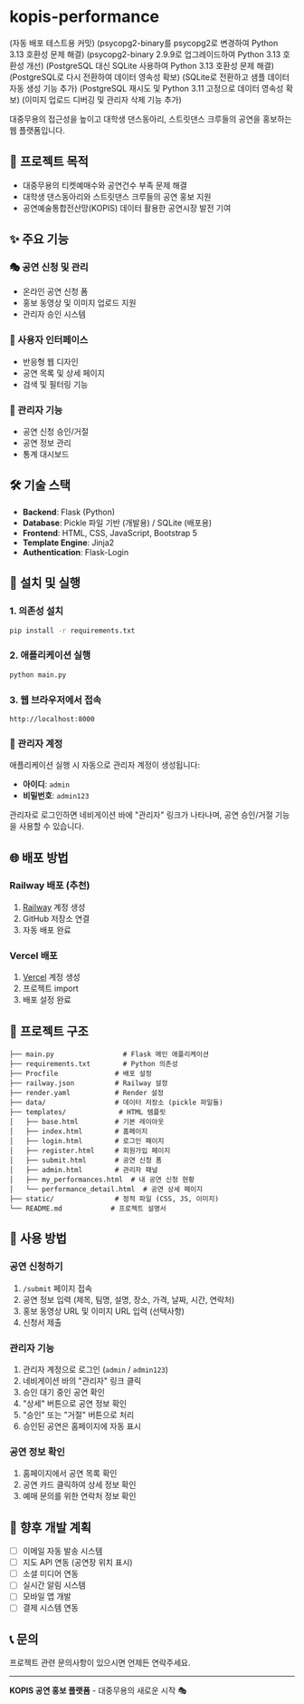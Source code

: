 # kopis-performance

(자동 배포 테스트용 커밋)
(psycopg2-binary를 psycopg2로 변경하여 Python 3.13 호환성 문제 해결)
(psycopg2-binary 2.9.9로 업그레이드하여 Python 3.13 호환성 개선)
(PostgreSQL 대신 SQLite 사용하여 Python 3.13 호환성 문제 해결)
(PostgreSQL로 다시 전환하여 데이터 영속성 확보)
(SQLite로 전환하고 샘플 데이터 자동 생성 기능 추가)
(PostgreSQL 재시도 및 Python 3.11 고정으로 데이터 영속성 확보)
(이미지 업로드 디버깅 및 관리자 삭제 기능 추가)

대중무용의 접근성을 높이고 대학생 댄스동아리, 스트릿댄스 크루들의 공연을 홍보하는 웹 플랫폼입니다.

## 🎯 프로젝트 목적

- 대중무용의 티켓예매수와 공연건수 부족 문제 해결
- 대학생 댄스동아리와 스트릿댄스 크루들의 공연 홍보 지원
- 공연예술통합전산망(KOPIS) 데이터 활용한 공연시장 발전 기여

## ✨ 주요 기능

### 🎭 공연 신청 및 관리
- 온라인 공연 신청 폼
- 홍보 동영상 및 이미지 업로드 지원
- 관리자 승인 시스템

### 📱 사용자 인터페이스
- 반응형 웹 디자인
- 공연 목록 및 상세 페이지
- 검색 및 필터링 기능

### 🔧 관리자 기능
- 공연 신청 승인/거절
- 공연 정보 관리
- 통계 대시보드

## 🛠 기술 스택

- **Backend**: Flask (Python)
- **Database**: Pickle 파일 기반 (개발용) / SQLite (배포용)
- **Frontend**: HTML, CSS, JavaScript, Bootstrap 5
- **Template Engine**: Jinja2
- **Authentication**: Flask-Login

## 🚀 설치 및 실행

### 1. 의존성 설치
```bash
pip install -r requirements.txt
```

### 2. 애플리케이션 실행
```bash
python main.py
```

### 3. 웹 브라우저에서 접속
```
http://localhost:8000
```

### 🔐 관리자 계정

애플리케이션 실행 시 자동으로 관리자 계정이 생성됩니다:
- **아이디**: `admin`
- **비밀번호**: `admin123`

관리자로 로그인하면 네비게이션 바에 "관리자" 링크가 나타나며, 공연 승인/거절 기능을 사용할 수 있습니다.

## 🌐 배포 방법

### Railway 배포 (추천)
1. [Railway](https://railway.app) 계정 생성
2. GitHub 저장소 연결
3. 자동 배포 완료

### Vercel 배포
1. [Vercel](https://vercel.com) 계정 생성
2. 프로젝트 import
3. 배포 설정 완료

## 📁 프로젝트 구조

```
├── main.py                 # Flask 메인 애플리케이션
├── requirements.txt        # Python 의존성
├── Procfile              # 배포 설정
├── railway.json          # Railway 설정
├── render.yaml           # Render 설정
├── data/                 # 데이터 저장소 (pickle 파일들)
├── templates/             # HTML 템플릿
│   ├── base.html         # 기본 레이아웃
│   ├── index.html        # 홈페이지
│   ├── login.html        # 로그인 페이지
│   ├── register.html     # 회원가입 페이지
│   ├── submit.html       # 공연 신청 폼
│   ├── admin.html        # 관리자 패널
│   ├── my_performances.html  # 내 공연 신청 현황
│   └── performance_detail.html  # 공연 상세 페이지
├── static/               # 정적 파일 (CSS, JS, 이미지)
└── README.md            # 프로젝트 설명서
```

## 🎪 사용 방법

### 공연 신청하기
1. `/submit` 페이지 접속
2. 공연 정보 입력 (제목, 팀명, 설명, 장소, 가격, 날짜, 시간, 연락처)
3. 홍보 동영상 URL 및 이미지 URL 입력 (선택사항)
4. 신청서 제출

### 관리자 기능
1. 관리자 계정으로 로그인 (`admin` / `admin123`)
2. 네비게이션 바의 "관리자" 링크 클릭
3. 승인 대기 중인 공연 확인
4. "상세" 버튼으로 공연 정보 확인
5. "승인" 또는 "거절" 버튼으로 처리
6. 승인된 공연은 홈페이지에 자동 표시

### 공연 정보 확인
1. 홈페이지에서 공연 목록 확인
2. 공연 카드 클릭하여 상세 정보 확인
3. 예매 문의를 위한 연락처 정보 확인

## 🔮 향후 개발 계획

- [ ] 이메일 자동 발송 시스템
- [ ] 지도 API 연동 (공연장 위치 표시)
- [ ] 소셜 미디어 연동
- [ ] 실시간 알림 시스템
- [ ] 모바일 앱 개발
- [ ] 결제 시스템 연동

## 📞 문의

프로젝트 관련 문의사항이 있으시면 언제든 연락주세요.

---

**KOPIS 공연 홍보 플랫폼** - 대중무용의 새로운 시작 🎭 